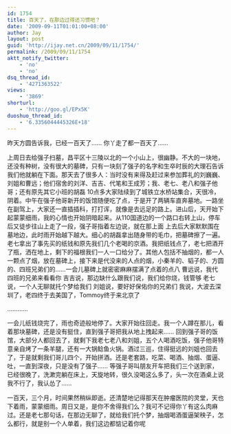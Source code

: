 ```yaml
---
id: 1754
title: 百天了，在那边过得还习惯吧？
date: '2009-09-11T01:01:00+08:00'
author: Jay
layout: post
guid: 'http://ijay.net.cn/2009/09/11/1754/'
permalink: /2009/09/11/1754
aktt_notify_twitter:
    - 'no'
    - 'no'
dsq_thread_id:
    - '4271363522'
views:
    - '3869'
shorturl:
    - 'http://goo.gl/EPx5K'
duoshuo_thread_id:
    - '6.3356044445326E+18'
---
```


昨天方圆告诉我，已经一百天了……
你丫走了都一百天了……

上周日去给强子扫墓，昌平区十三陵以北的一个小山上，很幽静。不大的一块地，还没有种树，没有很大的墓碑，只有一块刻了强子的名字和生卒时辰的大理石告诉我们他就躺在下面。那天去了很多人：当时没有来得及赶过来参加葬礼的刘巍巍、刘姐和曹远；他们宿舍的刘洋、吉吉、代笔和王成芳；我、老七、老八和强子他哥；还有原先其它小班的胡磊
10点多大家陆续到了城铁立水桥站集合，天很冷，阴着。中午在强子他哥新开的饭馆随便吃了点，于是开了两辆车直奔墓地。一路坐在副驾上，大家还一直插插科，打打诨，就像是去远足的路上。进山后，天开始下起蒙蒙细雨，我的心情也开始阴暗起来。从110国道边的一个路口右转上山，停车后又徒步往山上走了一段，强子哥指着左边说，就在那上面
上去后大家默默围在墓地边，此时雨开始越下越大。细心的胡磊拿出随身带的毛巾，把墓碑擦了一遍。老七拿出了事先买的纸钱和原先我们几个老喝的京酒。我把纸钱点了，老七把酒开了瓶，洒在地上，剩下的福根我们一人一口给分了。其他人包括不抽烟的，都一人一颗点了烟，放在墓碑上，接下来是代没来的人点的烟，小秦羊的、韬子的、方圆的、四班兄弟们的……一会儿墓碑上就密密麻麻摆满了点着的点八
曹远说，我代四班的兄弟来看看你
吉吉说，那边缺什么跟我们说，我们给你烧，钱管够
老七说，一个人无聊就托个梦给我们
刘姐说，要好好保佑你的兄弟们
我说，大波去深圳了，老四终于去美国了，Tommoy终于来北京了

…………

一会儿纸钱烧完了，雨也奇迹般地停了。大家开始往回走。我一个人蹲在那儿，看着那块墓碑，还是没有挺住，直到强子哥把我从地上拽起来……
回到强子哥的饭馆，大部分人都回去了，就剩下我老七老八和刘姐，五个人喝酒吃饭，强子他哥特意亲自烤了一条羊腿，还有一大锅鲶鱼火锅。酒过三巡，住得挺远的刘姐也回去了，于是就剩我们哥儿四个，开始拼酒。还是老套路，吃菜、喝酒、抽烟、蛋逼、吐，一直到深夜，只是没有了强子……
等强子哥叫朋友开车把我们三个送到家，已经很晚了，洗漱完躺在床上，天旋地转，很久没喝这么多了，头一次在酒桌上说我不行了，我认怂了……

一百天，三个月，时间果然稍纵即逝。还清楚地记得那天在肿瘤医院的灵堂，天也下着雨，蒙蒙细雨。周日又是，是你不舍得我们么？我可不记得你丫有这么肉麻过。还是老七那句话，在那边无聊了，就给我们托个梦，抽烟喝酒蛋逼架秧子，怎么都行，就是别一个人单着，我们这边都惦记着你呢